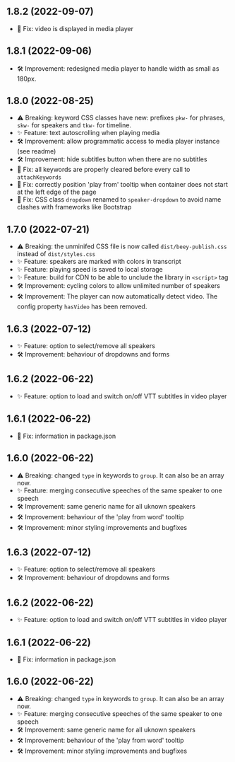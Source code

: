 ## 1.8.2 (2022-09-07)
- 🐞 Fix: video is displayed in media player  

## 1.8.1 (2022-09-06)
- 🛠 Improvement: redesigned media player to handle width as small as 180px.

## 1.8.0 (2022-08-25)
- ⚠️ Breaking: keyword CSS classes have new: prefixes `pkw-` for phrases, `skw-` for speakers and `tkw-` for timeline.
- ✨ Feature: text autoscrolling when playing media
- 🛠 Improvement: allow programmatic access to media player instance (see readme)
- 🛠 Improvement: hide subtitles button when there are no subtitles
- 🐞 Fix: all keywords are properly cleared before every call to `attachKeywords`
- 🐞 Fix: correctly position 'play from' tooltip when container does not start at the left edge of the page
- 🐞 Fix: CSS class `dropdown` renamed to `speaker-dropdown` to avoid name clashes with frameworks like Bootstrap

## 1.7.0 (2022-07-21)
- ⚠️ Breaking: the unminifed CSS file is now called `dist/beey-publish.css` instead of `dist/styles.css`
- ✨ Feature: speakers are marked with colors in transcript
- ✨ Feature: playing speed is saved to local storage
- ✨ Feature: build for CDN to be able to unclude the library in `<script>` tag
- 🛠 Improvement: cycling colors to allow unlimited number of speakers
- 🛠 Improvement: The player can now automatically detect video. The config property `hasVideo` has been removed.

## 1.6.3 (2022-07-12)

- ✨ Feature: option to select/remove all speakers 
- 🛠 Improvement: behaviour of dropdowns and forms

## 1.6.2 (2022-06-22)

- ✨ Feature: option to load and switch on/off VTT subtitles in video player

## 1.6.1 (2022-06-22)

- 🐞 Fix: information in package.json

## 1.6.0 (2022-06-22)

- ⚠️ Breaking: changed `type` in keywords to `group`. It can also be an array now.
- ✨ Feature: merging consecutive speeches of the same speaker to one speech
- 🛠 Improvement: same generic name for all uknown speakers
- 🛠 Improvement: behaviour of the 'play from word' tooltip
- 🛠 Improvement: minor styling improvements and bugfixes

## 1.6.3 (2022-07-12)

- ✨ Feature: option to select/remove all speakers 
- 🛠 Improvement: behaviour of dropdowns and forms

## 1.6.2 (2022-06-22)

- ✨ Feature: option to load and switch on/off VTT subtitles in video player

## 1.6.1 (2022-06-22)

- 🐞 Fix: information in package.json

## 1.6.0 (2022-06-22)

- ⚠️ Breaking: changed `type` in keywords to `group`. It can also be an array now.
- ✨ Feature: merging consecutive speeches of the same speaker to one speech
- 🛠 Improvement: same generic name for all uknown speakers
- 🛠 Improvement: behaviour of the 'play from word' tooltip
- 🛠 Improvement: minor styling improvements and bugfixes
